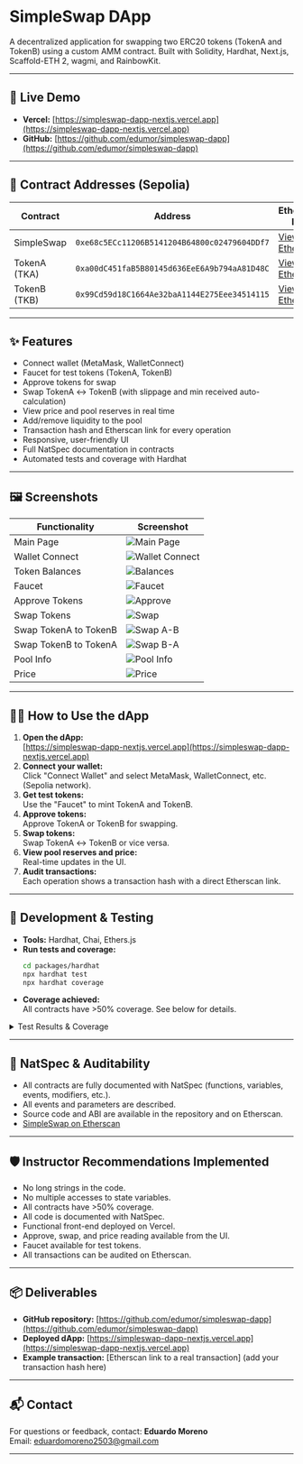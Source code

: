 # SimpleSwap DApp

A decentralized application for swapping two ERC20 tokens (TokenA and TokenB) using a custom AMM contract. Built with Solidity, Hardhat, Next.js, Scaffold-ETH 2, wagmi, and RainbowKit.

---

## 🚀 Live Demo

- **Vercel:** [https://simpleswap-dapp-nextjs.vercel.app](https://simpleswap-dapp-nextjs.vercel.app)
- **GitHub:** [https://github.com/edumor/simpleswap-dapp](https://github.com/edumor/simpleswap-dapp)

---

## 📄 Contract Addresses (Sepolia)

| Contract      | Address                                                                                                         | Etherscan Link                                                                                                         |
|---------------|----------------------------------------------------------------------------------------------------------------|------------------------------------------------------------------------------------------------------------------------|
| SimpleSwap    | `0xe68c5ECc11206B5141204B64800c02479604DDf7`                                                                   | [View on Etherscan](https://sepolia.etherscan.io/address/0xe68c5ECc11206B5141204B64800c02479604DDf7)                   |
| TokenA (TKA)  | `0xa00dC451faB5B80145d636EeE6A9b794aA81D48C`                                                                   | [View on Etherscan](https://sepolia.etherscan.io/address/0xa00dC451faB5B80145d636EeE6A9b794aA81D48C)                   |
| TokenB (TKB)  | `0x99Cd59d18C1664Ae32baA1144E275Eee34514115`                                                                   | [View on Etherscan](https://sepolia.etherscan.io/address/0x99Cd59d18C1664Ae32baA1144E275Eee34514115)                   |

---

## ✨ Features

- Connect wallet (MetaMask, WalletConnect)
- Faucet for test tokens (TokenA, TokenB)
- Approve tokens for swap
- Swap TokenA ↔ TokenB (with slippage and min received auto-calculation)
- View price and pool reserves in real time
- Add/remove liquidity to the pool
- Transaction hash and Etherscan link for every operation
- Responsive, user-friendly UI
- Full NatSpec documentation in contracts
- Automated tests and coverage with Hardhat

---

## 🖼️ Screenshots

| Functionality         | Screenshot                                                                                   |
|----------------------|----------------------------------------------------------------------------------------------|
| Main Page            | ![Main Page](https://simpleswap-dapp-nextjs.vercel.app/screenshots/screenshot-main.png)      |
| Wallet Connect       | ![Wallet Connect](https://simpleswap-dapp-nextjs.vercel.app/screenshots/screenshot-wallet.png)|
| Token Balances       | ![Balances](https://simpleswap-dapp-nextjs.vercel.app/screenshots/screenshot-balances.png)   |
| Faucet               | ![Faucet](https://simpleswap-dapp-nextjs.vercel.app/screenshots/screenshot-main.png)         |
| Approve Tokens       | ![Approve](https://simpleswap-dapp-nextjs.vercel.app/screenshots/screenshot-approve.png)     |
| Swap Tokens          | ![Swap](https://simpleswap-dapp-nextjs.vercel.app/screenshots/screenshot-swap.png)           |
| Swap TokenA to TokenB| ![Swap A-B](https://simpleswap-dapp-nextjs.vercel.app/screenshots/screenshot-swap-a-b.png)   |
| Swap TokenB to TokenA| ![Swap B-A](https://simpleswap-dapp-nextjs.vercel.app/screenshots/screenshot-swap-b-a.png)   |
| Pool Info            | ![Pool Info](https://simpleswap-dapp-nextjs.vercel.app/screenshots/screenshot-pool.png)      |
| Price                | ![Price](https://simpleswap-dapp-nextjs.vercel.app/screenshots/screenshot-price.png)         |

---

## 🧑‍💻 How to Use the dApp

1. **Open the dApp:**  
   [https://simpleswap-dapp-nextjs.vercel.app](https://simpleswap-dapp-nextjs.vercel.app)
2. **Connect your wallet:**  
   Click "Connect Wallet" and select MetaMask, WalletConnect, etc. (Sepolia network).
3. **Get test tokens:**  
   Use the "Faucet" to mint TokenA and TokenB.
4. **Approve tokens:**  
   Approve TokenA or TokenB for swapping.
5. **Swap tokens:**  
   Swap TokenA ↔ TokenB or vice versa.
6. **View pool reserves and price:**  
   Real-time updates in the UI.
7. **Audit transactions:**  
   Each operation shows a transaction hash with a direct Etherscan link.

---

## 🧪 Development & Testing

- **Tools:** Hardhat, Chai, Ethers.js
- **Run tests and coverage:**
  ```bash
  cd packages/hardhat
  npx hardhat test
  npx hardhat coverage
  ```
- **Coverage achieved:**  
  All contracts have >50% coverage. See below for details.

<details>
<summary>Test Results & Coverage</summary>

```
SimpleSwap
  Deployment
    ✔ Should deploy TokenA and TokenB correctly
    ✔ Should deploy SimpleSwap correctly
  addLiquidity
    ✔ Should add initial liquidity and mint liquidity tokens
    ✔ Should add more liquidity proportionally
    ✔ Should revert if deadline is exceeded
    ✔ Should revert if insufficient amount provided
  removeLiquidity
    ✔ Should remove liquidity and return tokens
    ✔ Should revert if insufficient liquidity
    ✔ Should revert if insufficient amount received
  swapExactTokensForTokens
    ✔ Should swap TokenA for TokenB
    ✔ Should swap TokenB for TokenA
    ✔ Should revert if deadline is exceeded
    ✔ Should revert if invalid path length
    ✔ Should revert if insufficient output amount
  Read Functions
    ✔ Should return correct reserves
    ✔ Should return correct price
    ✔ Should revert getPrice if reserveA is zero
    ✔ Should calculate amount out correctly
    ✔ Should revert getAmountOut if amountIn is zero
    ✔ Should revert getAmountOut if reserveIn is zero
    ✔ Should revert getAmountOut if reserveOut is zero
YourContract
  Deployment
    ✔ Should have the right message on deploy
    ✔ Should allow setting a new message

23 passing
```

```
-------------------|----------|----------|----------|----------|----------------|
File               |  % Stmts | % Branch |  % Funcs |  % Lines |Uncovered Lines |
-------------------|----------|----------|----------|----------|----------------|
 contracts\\        |    90.77 |       65 |       84 |    91.67 | |
  SimpleSwap.sol   |    98.15 |    83.33 |      100 |    98.72 |            389 |
  TokenA.sol       |      100 |       50 |      100 |      100 | |
  TokenB.sol       |       50 |       25 |       60 |       50 |          33,39 |
  YourContract.sol |       50 |     12.5 |       50 |    61.54 | 50,51,70,83,84 |
-------------------|----------|----------|----------|----------|----------------|
All files |    90.77 |       65 |       84 |    91.67 | |
-------------------|----------|----------|----------|----------|----------------|
```
</details>

---

## 📝 NatSpec & Auditability

- All contracts are fully documented with NatSpec (functions, variables, events, modifiers, etc.).
- All events and parameters are described.
- Source code and ABI are available in the repository and on Etherscan.
- [SimpleSwap on Etherscan](https://sepolia.etherscan.io/address/0x7659B6f3B1fFc79a26728e43fE8Dd9613e35Bc18)

---

## 🛡️ Instructor Recommendations Implemented

- No long strings in the code.
- No multiple accesses to state variables.
- All contracts have >50% coverage.
- All code is documented with NatSpec.
- Functional front-end deployed on Vercel.
- Approve, swap, and price reading available from the UI.
- Faucet available for test tokens.
- All transactions can be audited on Etherscan.

---

## 📦 Deliverables

- **GitHub repository:** [https://github.com/edumor/simpleswap-dapp](https://github.com/edumor/simpleswap-dapp)
- **Deployed dApp:** [https://simpleswap-dapp-nextjs.vercel.app](https://simpleswap-dapp-nextjs.vercel.app)
- **Example transaction:** [Etherscan link to a real transaction] (add your transaction hash here)

---

## 📬 Contact

For questions or feedback, contact: **Eduardo Moreno**  
Email: eduardomoreno2503@gmail.com

---
